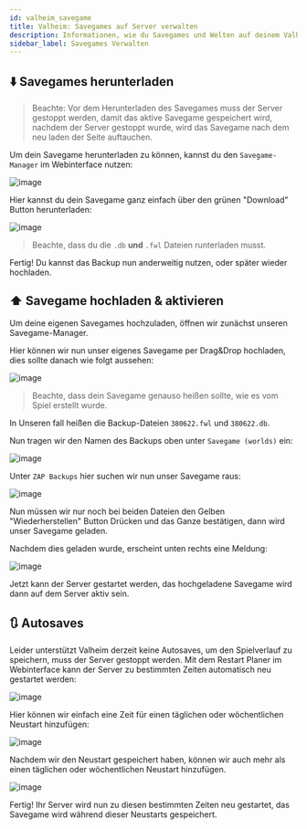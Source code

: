 ```yaml
---
id: valheim_savegame
title: Valheim: Savegames auf Server verwalten
description: Informationen, wie du Savegames und Welten auf deinem Valheim-Server von ZAP-Hosting verwalten und bestehende Welten zu deinem Server hinzufügen kannst - ZAP-Hosting.com Dokumentationen
sidebar_label: Savegames Verwalten
---
```


## ⬇️ Savegames herunterladen

> Beachte: Vor dem Herunterladen des Savegames muss der Server gestoppt werden, damit das aktive Savegame gespeichert wird, nachdem der Server gestoppt wurde, wird das Savegame nach dem neu laden der Seite auftauchen.

Um dein Savegame herunterladen zu können, kannst du den `Savegame-Manager` im Webinterface nutzen:

![image](https://user-images.githubusercontent.com/26007280/189886630-8eebbae7-f322-44d8-8dea-3918205e1901.png)

Hier kannst du dein Savegame ganz einfach über den grünen "Download" Button herunterladen:

![image](https://user-images.githubusercontent.com/26007280/189886651-8a74d1bf-53d7-4d14-a570-bd6df65ba252.png)

> Beachte, dass du die `.db` **und** `.fwl` Dateien runterladen musst.

Fertig! Du kannst das Backup nun anderweitig nutzen, oder später wieder hochladen.


## ⬆️ Savegame hochladen & aktivieren

Um deine eigenen Savegames hochzuladen, öffnen wir zunächst unseren Savegame-Manager.

Hier können wir nun unser eigenes Savegame per Drag&Drop hochladen, dies sollte danach wie folgt aussehen:

![image](https://user-images.githubusercontent.com/26007280/189886675-44c0ed35-2eee-4501-a0c1-6702ce672d11.png)

> Beachte, dass dein Savegame genauso heißen sollte, wie es vom Spiel erstellt wurde.

In Unseren fall heißen die Backup-Dateien `380622.fwl` und `380622.db`.

Nun tragen wir den Namen des Backups oben unter `Savegame (worlds)` ein:

![image](https://user-images.githubusercontent.com/26007280/189886698-434550f2-e6dd-4873-8bb6-49d85997c779.png)

Unter `ZAP Backups` hier suchen wir nun unser Savegame raus:

![image](https://user-images.githubusercontent.com/26007280/189886739-05c36f4d-107d-4032-881f-73a8a7ab238b.png)

Nun müssen wir nur noch bei beiden Dateien den Gelben "Wiederherstellen" Button Drücken und das Ganze bestätigen, dann wird unser Savegame geladen.

Nachdem dies geladen wurde, erscheint unten rechts eine Meldung:

![image](https://user-images.githubusercontent.com/26007280/189886759-bb34e209-4b94-462f-acef-e32135f47d79.png)

Jetzt kann der Server gestartet werden, das hochgeladene Savegame wird dann auf dem Server aktiv sein.

## 🔃 Autosaves

Leider unterstützt Valheim derzeit keine Autosaves, um den Spielverlauf zu speichern, muss der Server gestoppt werden. Mit dem Restart Planer im Webinterface kann der Server zu bestimmten Zeiten automatisch neu gestartet werden:

![image](https://user-images.githubusercontent.com/26007280/189886785-cc289487-9671-4ce2-bd33-d80a86825104.png)

Hier können wir einfach eine Zeit für einen täglichen oder wöchentlichen Neustart hinzufügen:

![image](https://user-images.githubusercontent.com/26007280/189886817-85c7060d-d8cd-4c24-864f-b340b4fd2a2e.png)

Nachdem wir den Neustart gespeichert haben, können wir auch mehr als einen täglichen oder wöchentlichen Neustart hinzufügen.

![image](https://user-images.githubusercontent.com/26007280/189886853-07368109-14ba-4971-9ec8-e27a2e809c02.png)

Fertig! Ihr Server wird nun zu diesen bestimmten Zeiten neu gestartet, das Savegame wird während dieser Neustarts gespeichert.
